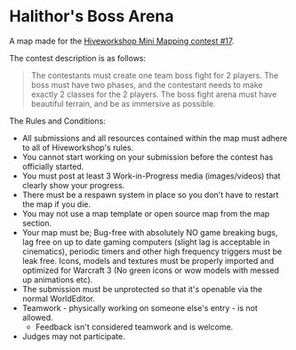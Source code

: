# Halithor's Boss Arena

A map made for the [Hiveworkshop Mini Mapping contest #17](https://www.hiveworkshop.com/threads/mini-mapping-contest-17-boss-fight-any-patch.324942/).

The contest description is as follows:

> The contestants must create one team boss fight for 2 players. The boss must have two phases, and
> the contestant needs to make exactly 2 classes for the 2 players. The boss fight arena must have
> beautiful terrain, and be as immersive as possible.

The Rules and Conditions:

- All submissions and all resources contained within the map must adhere to all of Hiveworkshop's
  rules.
- You cannot start working on your submission before the contest has officially started.
- You must post at least 3 Work-in-Progress media (images/videos) that clearly show your progress.
- There must be a respawn system in place so you don't have to restart the map if you die.
- You may not use a map template or open source map from the map section.
- Your map must be; Bug-free with absolutely NO game breaking bugs, lag free on up to date gaming
  computers (slight lag is acceptable in cinematics), periodic timers and other high frequency
  triggers must be leak free. Icons, models and textures must be properly imported and optimized for
  Warcraft 3 (No green icons or wow models with messed up animations etc).
- The submission must be unprotected so that it's openable via the normal WorldEditor.
- Teamwork - physically working on someone else's entry - is not allowed.
  - Feedback isn't considered teamwork and is welcome.
- Judges may not participate.
